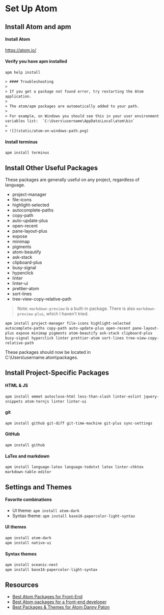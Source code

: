 # Set Up Atom

## Install Atom and apm

#### Install Atom
https://atom.io/

#### Verify you have apm installed
```
apm help install
```

    > #### Troubleshooting
    >
    > If you get a package not found error, try restarting the Atom application. 
    > 
    > The atom/apm packages are automatically added to your path. 
    >
    > For example, on Windows you should see this in your user environment variables list:  `C:\Users\username\AppData\Local\atom\bin`
    >
    > ![](static/atom-on-windows-path.png)
#### Install terminus
```
apm install terminus
```

## Install Other Useful Packages

These packages are generally useful on any project, regardless of language.

* project-manager
* file-icons 
* highlight-selected 
* autocomplete-paths 
* copy-path 
* auto-update-plus 
* open-recent 
* pane-layout-plus 
* expose 
* minimap 
* pigments 
* atom-beautify 
* ask-stack 
* clipboard-plus 
* busy-signal 
* hyperclick 
* linter 
* linter-ui
* prettier-atom 
* sort-lines 
* tree-view-copy-relative-path

> Note: `markdown-preview` is a built-in package. There is also `markdown-preview-plus`, which I haven't tried.

```
apm install project-manager file-icons highlight-selected autocomplete-paths copy-path auto-update-plus open-recent pane-layout-plus expose minimap pigments atom-beautify ask-stack clipboard-plus busy-signal hyperclick linter prettier-atom sort-lines tree-view-copy-relative-path
```
These packages should now be located in C:\Users\username\.atom\packages.

## Install Project-Specific Packages

#### HTML & JS
```
apm install emmet autoclose-html less-than-slash linter-eslint jquery-snippets atom-ternjs linter linter-ui
```

#### git
```
apm install github git-diff git-time-machine git-plus sync-settings
```

#### GitHub
```
apm install github
```

#### LaTex and markdown
```
apm install language-latex language-todotxt latex linter-chktex markdown-table-editor
```

## Settings and Themes

#### Favorite combinations
* UI theme: `apm install atom-dark`
* Syntax theme: `apm install base16-papercolor-light-syntax`

#### UI themes
```
apm install atom-dark
apm install native-ui
```

#### Syntax themes
```
apm install oceanic-next
apm install base16-papercolor-light-syntax
```

## Resources
- [Best Atom Packages for Front-End](https://www.shopify.com/partners/blog/best-atom-packages)
- [Best Atom packages for a front-end developer](https://medium.com/@papaponmx/best-atom-packages-for-a-front-end-developer-6aef14b961f0)
- [Best Packages & Themes for Atom Danny Paton](https://medium.com/@Dannypaton/the-best-packages-and-themes-for-atom-fee4860a7955)
